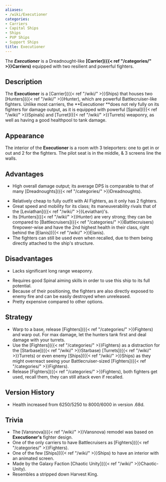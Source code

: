 ```yaml
---
aliases:
- /wiki/Executioner
categories:
- Carriers
- Capital Ships
- Ships
- PVP Ships
- Support Ships
title: Executioner
---
```


The **_Executioner_** is a Dreadnought-like **[Carrier]({{< ref "/categories/" >}}Carriers)** equipped with two resilient and powerful fighters. 

## Description

The **Executioner** is a [Carrier]({{< ref "/wiki/" >}}Ships) that houses two [Hunters]({{< ref "/wiki/" >}}Hunter), which are powerful Battlecruiser-like fighters. Unlike most carriers, the **Executioner **does not rely fully on its fighters for damage output, as it is equipped with powerful [Spinal]({{< ref "/wiki/" >}}Spinals) and [Turret]({{< ref "/wiki/" >}}Turrets) weaponry, as well as having a good healthpool to tank damage.

## Appearance

The interior of the **Executioner** is a room with 3 teleporters: one to get in or out and 2 for the fighters. The pilot seat is in the middle, & 3 screens line the walls.

## Advantages

- High overall damage output; its average DPS is comparable to that of many [Dreadnoughts]({{< ref "/categories/" >}}Dreadnoughts).

<!-- -->

- Relatively cheap to fully outfit with AI Fighters, as it only has 2 fighters.
- Great speed and mobility for its class; its maneuverability rivals that of the [Leviathan]({{< ref "/wiki/" >}}Leviathan)'s.
- Its [Hunters]({{< ref "/wiki/" >}}Hunter) are very strong; they can be compared to [Battlecruisers]({{< ref "/categories/" >}}Battlecruisers) firepower-wise and have the 2nd highest health in their class, right behind the [Elanis]({{< ref "/wiki/" >}}Elanis).
- The fighters can still be used even when recalled, due to them being directly attached to the ship's structure.

## Disadvantages

- Lacks significant long range weaponry.

<!-- -->

- Requires good Spinal aiming skills in order to use this ship to its full potential.
- Because of their positioning, the fighters are also directly exposed to enemy fire and can be easily destroyed when unreleased.
- Pretty expensive compared to other options.

## Strategy

- Warp to a base, release [Fighters]({{< ref "/categories/" >}}Fighters) and warp out. For max damage, let the hunters tank first and deal damage with your turrets.
- Use the [Fighters]({{< ref "/categories/" >}}Fighters) as a distraction for the [Starbase]({{< ref "/wiki/" >}}Starbase) [Turrets]({{< ref "/wiki/" >}}Turrets) or even enemy [Ships]({{< ref "/wiki/" >}}Ships) as they might overreact seeing your Battlecruiser-sized [Fighters]({{< ref "/categories/" >}}Fighters).
- Release [Fighters]({{< ref "/categories/" >}}Fighters), both fighters get used, recall them, they can still attack even if recalled.

## Version History 

- Health increased from 6250/5250 to 8000/6000 in version .68d.

## Trivia

- The [Vansnova]({{< ref "/wiki/" >}}Vansnova) remodel was based on **Executioner's** fighter design.
- One of the only carriers to have Battlecruisers as [Fighters]({{< ref "/categories/" >}}Fighters).
- One of the few [Ships]({{< ref "/wiki/" >}}Ships) to have an interior with an animated screen.
- Made by the Galaxy Faction [Chaotic Unity]({{< ref "/wiki/" >}}Chaotic-Unity).
- Resembles a stripped down Harvest King.